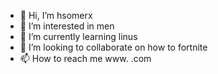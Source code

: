 - 👋 Hi, I’m hsomerx
- 👀 I’m interested in men
- 🌱 I’m currently learning linus
- 💞️ I’m looking to collaborate on how to fortnite
- 📫 How to reach me www.                         .com


